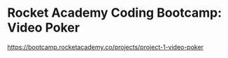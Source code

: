 # Rocket Academy Coding Bootcamp: Video Poker

https://bootcamp.rocketacademy.co/projects/project-1-video-poker
